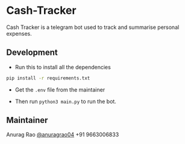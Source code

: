 # Cash-Tracker
Cash Tracker is a telegram bot used to track and summarise personal expenses.

## Development

- Run this to install all the dependencies
```bash
pip install -r requirements.txt
```

- Get the `.env` file from the maintainer

- Then run `python3 main.py` to run the bot. 

## Maintainer

Anurag Rao [@anuragrao04](https://github.com/anuragrao04)
+91 9663006833
